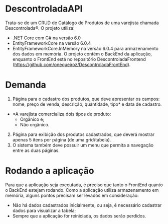 # DescontroladaAPI

Trata-se de um CRUD de Catálogo de Produtos de uma varejista chamada Descontrolada®.
O projeto utiliza: 
  * .NET Core com C# na versão 6.0 
  * EntityFrameworkCore na versão 6.0.4
  * EntityFrameworkCore.InMemory na versão 6.0.4 para armazenamento dos dados em memória. 
O projeto contém o BackEnd da aplicação, enquanto o FrontEnd está no repositório DescontroladaFrontend (https://github.com/onequeiroz/DescontroladaFrontEnd).

# Demanda

1. Página para o cadastro dos produtos, que deve apresentar os campos: nome, preço de venda, descrição, quantidade, tipo* e data de cadastro.
  * *A varejista comercializa dois tipos de produto:
    * Orgânico e;
    * Não orgânico.

2. Página para exibição dos produtos cadastrados, que deverá mostrar apenas 5 itens por página (de uma grid/tabela).
3. O sistema também deve possuir um menu que permita a navegação entre as duas páginas.

# Rodando a aplicação

Para que a aplicação seja executada, é preciso que tanto o FrontEnd quanto o BackEnd estejam rodando. 
Como a aplicação utiliza armazenamento em memória, alguns pontos precisam ser levados em consideração:
  * Não há dados cadastrados inicialmente, ou seja, é necessário cadastrar dados para visualizar a tabela;
  * Sempre que a aplicação for reiniciada, os dados serão perdidos.
